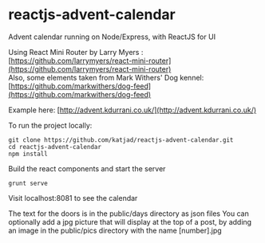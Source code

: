 reactjs-advent-calendar
=======================

Advent calendar running on Node/Express, with ReactJS for UI 

Using React Mini Router by Larry Myers : [https://github.com/larrymyers/react-mini-router](https://github.com/larrymyers/react-mini-router)<br />
Also, some elements taken from Mark Withers' Dog kennel: [https://github.com/markwithers/dog-feed](https://github.com/markwithers/dog-feed) 

Example here: [http://advent.kdurrani.co.uk/](http://advent.kdurrani.co.uk/)<br />

To run the project locally: 

```
git clone https://github.com/katjad/reactjs-advent-calendar.git
cd reactjs-advent-calendar
npm install
```

Build the react components and start the server 
```
grunt serve
```

Visit localhost:8081 to see the calendar

The text for the doors is in the public/days directory as json files 
You can optionally add a jpg picture that will display at the top of a post, by adding an image in the 
public/pics directory with the name [number].jpg 

